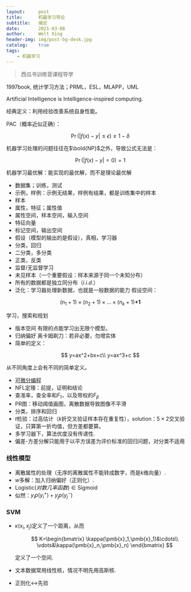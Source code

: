 ```yaml
---
layout:     post
title:      机器学习导论
subtitle:   绪论
date:       2021-03-08
author:     Welt Xing
header-img: img/post-bg-desk.jpg
catalog:    true
tags:
    - 机器学习
---
```


> 西瓜书训练营课程导学

1997book, 统计学习方法；PRML，ESL，MLAPP，UML

Artificial Intelligence is Intelligence-inspired computing.

经典定义：利用经验改善系统自身性能。

PAC（概率近似正确）：

$$
\Pr(|f({x})-y|\le\epsilon)\ge1-\delta
$$

机器学习处理的问题往往在$\bold{NP}$之外，导致公式无法是：

$$
\Pr(|f({x})-y|=0)=1
$$

机器学习最优解：能实现的最优解，而不是理论最优解

- 数据集；训练，测试
- 示例，样例：示例无结果，样例有结果，都是训练集中的样本
- 样本
- 属性，特征；属性值
- 属性空间，样本空间，输入空间
- 特征向量
- 标记空间，输出空间
- 假设（模型的输出的是假设），真相，学习器
- 分类，回归
- 二分类，多分类
- 正类，反类
- 监督/无监督学习
- 未见样本（一个重要假设：样本来源于同一个未知分布）
- 所有的数据都是独立同分布（$i.i.d.$）
- 泛化：学习器处理新数据，也就是一般数据的能力
假设空间：

$$
(n_1+1)\times(n_2+1)\times...\times(n_k+1)\textbf{+1}
$$

学习，搜索和规划

- 版本空间
有限的点能学习出无限个模型。
- 归纳偏好
奥卡姆剃刀：若非必要，勿增实体
- 简单的定义：

$$
y=ax^2+bx+c\\
y=ax^3+c
$$

从不同角度上会有不同的简单定义。

- [可微分编程](https://zh.wikipedia.org/wiki/%E5%8F%AF%E5%BE%AE%E5%88%86%E7%BC%96%E7%A8%8B)
- $\text{NFL}$定理：前提，证明和结论
- 查准率，查全率和$F_1$，以及带权的$F_\beta$
- PR图：移动阈值画图，离散数据导致图像不平滑
- 分类，排序和回归
- $t$检验：过高估计（$k$折交叉验证样本存在重复性），solution：$5\times2$交叉验证，只算第一折均值，但方差都要算。
- 多学习器下，算法优度没有传递性.
- 偏差-方差分解只能用于以平方误差为评价标准的回归问题，对分类不适用

### 线性模型

- 离散属性的处理（无序的离散属性不能转成数字，而是$k$维向量）.
- $w$多解：加入归纳偏好（正则化）.
- $\text{Logistic}(对数几率函数)\in\text{Sigmoid}$
- 似然：$y_ip(y_i^+)+y_jp(y_j^-)$

### SVM

- $\kappa(x_i,x_j)$定义了一个距离，从而

  $$
  K=\begin{bmatrix}
  \kappa(\pmb{x}_1,\pmb{x}_1)&\cdots\\
  \vdots&\kappa(\pmb{x}_n,\pmb{x}_n)
  \end{bmatrix}
  $$

  定义了一个空间.

- 文本数据常用线性核，情况不明先用高斯核.
- 正则化$\leftrightarrow$先验
